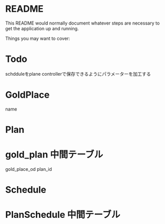 # README

This README would normally document whatever steps are necessary to get the
application up and running.

Things you may want to cover:

# Todo 

schdduleをplane controllerで保存できるようにパラメーターを加工する


# GoldPlace
name



# Plan

# gold_plan 中間テーブル

gold_place_od
plan_id

# Schedule

# PlanSchedule 中間テーブル

